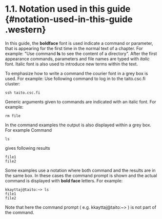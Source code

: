 # 1.1. Notation used in this guide {#notation-used-in-this-guide .western}

In this  guide, the **boldface**  font is  used indicate a  command or
parameter, that is appearing for the  first time in the normal text of
a chapter.  For example: "Use command  **ls** to see the  content of a
directory". After  the first appearance commands,  parameters and file
names are typed with *italic* font. Italic font is also used to
introduce new terms within the text.  
  
To emphasize how to write a command  the courier font in a grey box is
used. For example: Use following command to log in to the taito.csc.fi
cluster:

    ssh taito.csc.fi

Generic arguments given to commands are indicated with an italic font.
For example:

    rm file

In the  command examples the  output is  also displayed within  a grey
box.  For example Command

    ls

gives following results

    file1
    file2

Some examples use a notation where both command and the results are in
the  same box.  In these  cases the  command prompt  is shown  and the
actual command is displayed with **bold face** letters. For example:

    kkayttaj@taito:~> ls
    file1
    file2

Note that here the command prompt ( e.g. kkayttaj@taito:~&gt; ) is not
part of the command.

 
